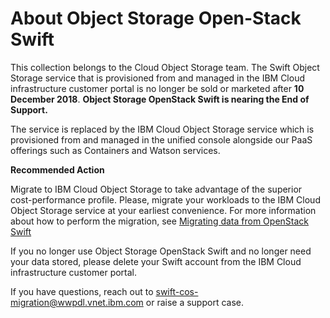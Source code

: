 # About Object Storage Open-Stack Swift

This collection belongs to the Cloud Object Storage team. The Swift Object Storage service that is provisioned from and managed in the IBM Cloud infrastructure customer portal is no longer be sold or marketed after **10 December 2018**.
**Object Storage OpenStack Swift is nearing the End of Support.**

The service is replaced by the IBM Cloud Object Storage service which is provisioned from and managed in the unified console alongside our PaaS offerings such as Containers and Watson services.

**Recommended Action**

Migrate to IBM Cloud Object Storage to take advantage of the superior cost-performance profile. Please, migrate your workloads to the IBM Cloud Object Storage service at your earliest convenience. For more information about how to perform the migration, see [Migrating data from OpenStack Swift](https://cloud.ibm.com/docs/services/cloud-object-storage/tutorials/migrate.html#migrating-data-from-openstack-swift)

If you no longer use Object Storage OpenStack Swift and no longer need your data stored, please delete your Swift account from the IBM Cloud infrastructure customer portal.

If you have questions, reach out to swift-cos-migration@wwpdl.vnet.ibm.com or raise a support case.
